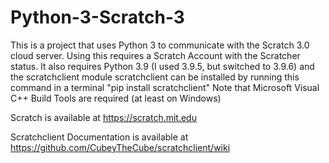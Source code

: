 # Python-3-Scratch-3
This is a project that uses Python 3 to communicate with the Scratch 3.0 cloud server.
Using this requires a Scratch Account with the Scratcher status. It also requires Python 3.9 (I used 3.9.5, but switched to 3.9.6) and the scratchclient module
scratchclient can be installed by running this command in a terminal "pip install scratchclient" Note that Microsoft Visual C++ Build Tools are required (at least on Windows)

Scratch is available at https://scratch.mit.edu

Scratchclient Documentation is available at https://github.com/CubeyTheCube/scratchclient/wiki
